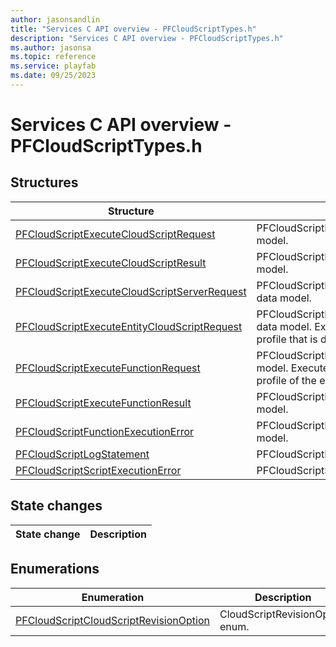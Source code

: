 ```yaml
---
author: jasonsandlin
title: "Services C API overview - PFCloudScriptTypes.h"
description: "Services C API overview - PFCloudScriptTypes.h"
ms.author: jasonsa
ms.topic: reference
ms.service: playfab
ms.date: 09/25/2023
---
```


# Services C API overview - PFCloudScriptTypes.h

  
## Structures  

| Structure | Description |  
| --- | --- |  
| [PFCloudScriptExecuteCloudScriptRequest](structs/pfcloudscriptexecutecloudscriptrequest.md) | PFCloudScriptExecuteCloudScriptRequest data model. |  
| [PFCloudScriptExecuteCloudScriptResult](structs/pfcloudscriptexecutecloudscriptresult.md) | PFCloudScriptExecuteCloudScriptResult data model. |  
| [PFCloudScriptExecuteCloudScriptServerRequest](structs/pfcloudscriptexecutecloudscriptserverrequest.md) | PFCloudScriptExecuteCloudScriptServerRequest data model. |  
| [PFCloudScriptExecuteEntityCloudScriptRequest](structs/pfcloudscriptexecuteentitycloudscriptrequest.md) | PFCloudScriptExecuteEntityCloudScriptRequest data model. Executes CloudScript with the entity profile that is defined in the request. |  
| [PFCloudScriptExecuteFunctionRequest](structs/pfcloudscriptexecutefunctionrequest.md) | PFCloudScriptExecuteFunctionRequest data model. Executes an Azure Function with the profile of the entity that is defined in the request. |  
| [PFCloudScriptExecuteFunctionResult](structs/pfcloudscriptexecutefunctionresult.md) | PFCloudScriptExecuteFunctionResult data model. |  
| [PFCloudScriptFunctionExecutionError](structs/pfcloudscriptfunctionexecutionerror.md) | PFCloudScriptFunctionExecutionError data model. |  
| [PFCloudScriptLogStatement](structs/pfcloudscriptlogstatement.md) | PFCloudScriptLogStatement data model. |  
| [PFCloudScriptScriptExecutionError](structs/pfcloudscriptscriptexecutionerror.md) | PFCloudScriptScriptExecutionError data model. |  
  
## State changes  
  
| State change | Description |  
| --- | --- |  
  
## Enumerations  

| Enumeration | Description |  
| --- | --- |  
| [PFCloudScriptCloudScriptRevisionOption](enums/pfcloudscriptcloudscriptrevisionoption.md) | CloudScriptRevisionOption enum.|  
